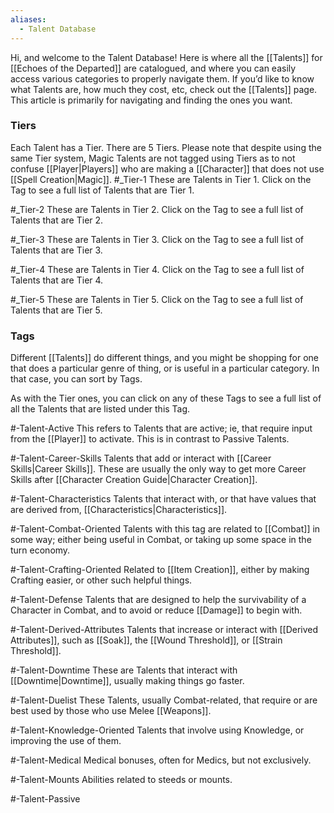 ```yaml
---
aliases:
  - Talent Database
---
```

Hi, and welcome to the Talent Database! Here is where all the [[Talents]] for [[Echoes of the Departed]] are catalogued, and where you can easily access various categories to properly navigate them. If you’d like to know what Talents are, how much they cost, etc, check out the [[Talents]] page. This article is primarily for navigating and finding the ones you want.

### Tiers
Each Talent has a Tier. There are 5 Tiers. Please note that despite using the same Tier system, Magic Talents are not tagged using Tiers as to not confuse [[Player|Players]] who are making a [[Character]] that does not use [[Spell Creation|Magic]].
#_Tier-1 
These are Talents in Tier 1. Click on the Tag to see a full list of Talents that are Tier 1.

#_Tier-2 
These are Talents in Tier 2. Click on the Tag to see a full list of Talents that are Tier 2.

#_Tier-3 
These are Talents in Tier 3. Click on the Tag to see a full list of Talents that are Tier 3.

#_Tier-4 
These are Talents in Tier 4. Click on the Tag to see a full list of Talents that are Tier 4.

#_Tier-5 
These are Talents in Tier 5. Click on the Tag to see a full list of Talents that are Tier 5.

### Tags
Different [[Talents]] do different things, and you might be shopping for one that does a particular genre of thing, or is useful in a particular category. In that case, you can sort by Tags.

As with the Tier ones, you can click on any of these Tags to see a full list of all the Talents that are listed under this Tag.

#-Talent-Active 
This refers to Talents that are active; ie, that require input from the [[Player]] to activate. This is in contrast to Passive Talents.

#-Talent-Career-Skills 
Talents that add or interact with [[Career Skills|Career Skills]]. These are usually the only way to get more Career Skills after [[Character Creation Guide|Character Creation]].

#-Talent-Characteristics 
Talents that interact with, or that have values that are derived from, [[Characteristics|Characteristics]].

#-Talent-Combat-Oriented 
Talents with this tag are related to [[Combat]] in some way; either being useful in Combat, or taking up some space in the turn economy.

#-Talent-Crafting-Oriented 
Related to [[Item Creation]], either by making Crafting easier, or other such helpful things.

#-Talent-Defense 
Talents that are designed to help the survivability of a Character in Combat, and to avoid or reduce [[Damage]] to begin with.

#-Talent-Derived-Attributes 
Talents that increase or interact with [[Derived Attributes]], such as [[Soak]], the [[Wound Threshold]], or [[Strain Threshold]].

#-Talent-Downtime 
These are Talents that interact with [[Downtime|Downtime]], usually making things go faster.

#-Talent-Duelist 
These Talents, usually Combat-related, that require or are best used by those who use Melee [[Weapons]].

#-Talent-Knowledge-Oriented 
Talents that involve using Knowledge, or improving the use of them.

#-Talent-Medical 
Medical bonuses, often for Medics, but not exclusively.

#-Talent-Mounts 
Abilities related to steeds or mounts.

#-Talent-Passive 
